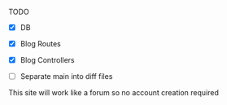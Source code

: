 TODO
- [X] DB
- [X] Blog Routes
- [X] Blog Controllers
- [ ] Separate main into diff files


This site will work like a forum so no account creation required